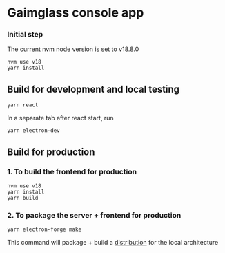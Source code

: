 # Gaimglass console app


### Initial step

The current nvm node version is set to  v18.8.0

```
nvm use v18
yarn install
```

## Build for development and local testing
```
yarn react
```

In a separate tab after react start, run
```
yarn electron-dev
```

## Build for production

### 1. To build the frontend for production
```
nvm use v18
yarn install
yarn build
```

### 2. To package the server + frontend for production 

```
yarn electron-forge make
```


This command will package + build a [distribution](https://www.electronjs.org/docs/latest/tutorial/tutorial-packaging) for the local architecture

